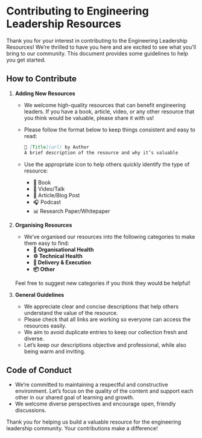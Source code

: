 # Contributing to Engineering Leadership Resources

Thank you for your interest in contributing to the Engineering Leadership Resources! We’re thrilled to have you here and are excited to see what you’ll bring to our community. This document provides some guidelines to help you get started.

## How to Contribute

1. **Adding New Resources**
   - We welcome high-quality resources that can benefit engineering leaders. If you have a book, article, video, or any other resource that you think would be valuable, please share it with us!
   - Please follow the format below to keep things consistent and easy to read:

     ```markdown
     📘 [Title](url) by Author  
     A brief description of the resource and why it’s valuable
     ```

   - Use the appropriate icon to help others quickly identify the type of resource:
      - 📘 Book  
      - 🎥 Video/Talk  
      - 📄 Article/Blog Post  
      - 🎧 Podcast  
      - 📊 Research Paper/Whitepaper

2. **Organising Resources**
   - We’ve organised our resources into the following categories to make them easy to find:
     - **🧠 Organisational Health**
     - **⚙️ Technical Health**
     - **🚀 Delivery & Execution**
     - **📦 Other**

   Feel free to suggest new categories if you think they would be helpful!

3. **General Guidelines**
   - We appreciate clear and concise descriptions that help others understand the value of the resource.
   - Please check that all links are working so everyone can access the resources easily.
   - We aim to avoid duplicate entries to keep our collection fresh and diverse.
   - Let’s keep our descriptions objective and professional, while also being warm and inviting.

## Code of Conduct

- We’re committed to maintaining a respectful and constructive environment. Let’s focus on the quality of the content and support each other in our shared goal of learning and growth.
- We welcome diverse perspectives and encourage open, friendly discussions.

Thank you for helping us build a valuable resource for the engineering leadership community. Your contributions make a difference!
